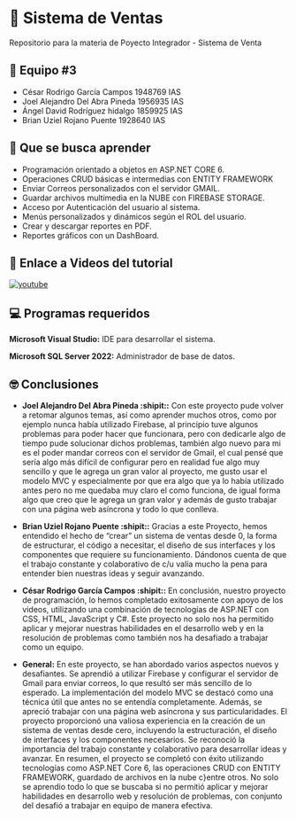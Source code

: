 
# :page_with_curl: Sistema de Ventas

Repositorio para la materia de Poyecto Integrador - Sistema de Venta

## 🚀 Equipo #3
- César Rodrigo García Campos 1948769 IAS
- Joel Alejandro Del Abra Pineda 1956935 IAS
- Ángel David Rodríguez hidalgo 1859925 IAS
- Brian Uziel Rojano Puente 1928640 IAS


## :closed_book: Que se busca aprender

+ Programación orientado a objetos en ASP.NET CORE 6.
+ Operaciones CRUD básicas e intermedias con ENTITY FRAMEWORK 
+ Enviar Correos personalizados con el servidor GMAIL.
+ Guardar archivos multimedia en la NUBE con FIREBASE STORAGE.
+ Acceso por Autenticación del usuario al sistema.
+ Menús personalizados y dinámicos según el ROL del usuario.
+ Crear y descargar reportes en PDF.
+ Reportes gráficos con un DashBoard.




## 🔗 Enlace a Videos del tutorial
[![youtube](https://encrypted-tbn0.gstatic.com/images?q=tbn:ANd9GcQQV3xnKd7CTSFxjXwOBhCq4ymNLqIhLbHBOD4XW16Afw&s)](https://www.youtube.com/watch?v=rth1PVNguXQ&list=PLx2nia7-PgoDbCAY2nGXAcIl_zkQKA2Ap&pp=iAQB)


## :computer: Programas requeridos

**Microsoft Visual Studio:**  IDE para desarrollar el sistema.

**Microsoft SQL Server 2022:** Administrador de base de datos.






## :nerd_face: Conclusiones

+ **Joel Alejandro Del Abra Pineda :shipit::** Con este proyecto pude volver a retomar algunos temas, así como aprender muchos otros, como por ejemplo nunca había utilizado Firebase, al principio tuve algunos problemas para poder hacer que funcionara, pero con dedicarle algo de tiempo pude solucionar dichos problemas, también algo nuevo para mi es el poder mandar correos con el servidor de Gmail, el cual pensé que sería algo más difícil de configurar pero en realidad fue algo muy sencillo y que le agrega un gran valor al proyecto, me gusto usar el modelo MVC y especialmente por que era algo que ya lo había utilizado antes pero no me quedaba muy claro el como funciona, de igual forma algo que creo que le agrega un gran valor y además de gusto trabajar con una página web asíncrona y todo lo que conlleva.

+ **Brian Uziel Rojano Puente :shipit::** Gracias a este Proyecto, hemos entendido el hecho de “crear” un sistema de ventas desde 0, la forma de estructurar, el código a necesitar, el diseño de sus interfaces y los componentes que requiere su funcionamiento. Dándonos cuenta de que el trabajo constante y colaborativo de c/u valía mucho la pena para entender bien nuestras ideas y seguir avanzando.

+ **César Rodrigo García Campos :shipit::** En conclusión, nuestro proyecto de programación, lo hemos completado exitosamente con apoyo de los videos, utilizando una combinación de tecnologías de ASP.NET con CSS, HTML, JavaScript y C#. Este proyecto no solo nos ha permitido aplicar y mejorar nuestras habilidades en el desarrollo web y en la resolución de problemas como también nos ha desafiado a trabajar como un equipo.

+  **General:** En este proyecto, se han abordado varios aspectos nuevos y desafiantes. Se aprendió a utilizar Firebase y configurar el servidor de Gmail para enviar correos, lo que resultó ser más sencillo de lo esperado. La implementación del modelo MVC se destacó como una técnica útil que antes no se entendía completamente. Además, se apreció trabajar con una página web asíncrona y sus particularidades.  El proyecto proporcionó una valiosa experiencia en la creación de un sistema de ventas desde cero, incluyendo la estructuración, el diseño de interfaces y los componentes necesarios. Se reconoció la importancia del trabajo constante y colaborativo para desarrollar ideas y avanzar.  En resumen, el proyecto se completó con éxito utilizando tecnologías como ASP.NET Core 6, las operaciones CRUD con ENTITY FRAMEWORK, guardado de archivos en la nube c}entre otros. No solo se aprendio todo lo que se buscaba si no permitió aplicar y mejorar habilidades en desarrollo web y resolución de problemas, con conjunto del desafió a trabajar en equipo de manera efectiva.

